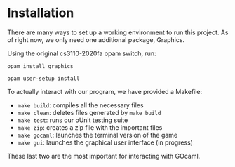 # Installation

There are many ways to set up a working environment to run this project. As of right now, we only need one additional package, Graphics. 

Using the original cs3110-2020fa opam switch, run:

`opam install graphics`

`opam user-setup install`

To actually interact with our program, we have provided a Makefile:
- `make build`: compiles all the necessary files
- `make clean`: deletes files generated by `make build`
- `make test`: runs our oUnit testing suite
- `make zip`: creates a zip file with the important files
- `make gocaml`: launches the terminal version of the game
- `make gui`: launches the graphical user interface (in progress)

These last two are the most important for interacting with GOcaml.
